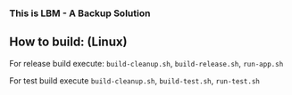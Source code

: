 ### This is LBM - A Backup Solution

## How to build: (Linux)
For release build execute:
`build-cleanup.sh`, `build-release.sh`, `run-app.sh`

For test build execute
`build-cleanup.sh`, `build-test.sh`, `run-test.sh`